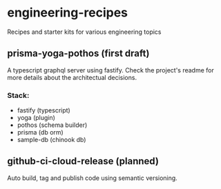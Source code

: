 # engineering-recipes
Recipes and starter kits for various engineering topics


## prisma-yoga-pothos (first draft)
A typescript graphql server using fastify. Check the project's readme for more details about the architectual decisions.

### Stack:
- fastify (typescript)
- yoga (plugin)
- pothos (schema builder)
- prisma (db orm)
- sample-db (chinook db)


## github-ci-cloud-release (planned)
Auto build, tag and publish code using semantic versioning. 